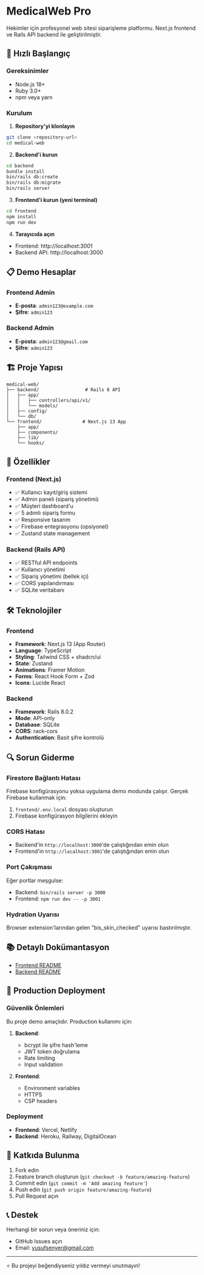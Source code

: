 # MedicalWeb Pro

Hekimler için profesyonel web sitesi siparişleme platformu. Next.js frontend ve Rails API backend ile geliştirilmiştir.

## 🚀 Hızlı Başlangıç

### Gereksinimler
- Node.js 18+
- Ruby 3.0+
- npm veya yarn

### Kurulum

1. **Repository'yi klonlayın**
```bash
git clone <repository-url>
cd medical-web
```

2. **Backend'i kurun**
```bash
cd backend
bundle install
bin/rails db:create
bin/rails db:migrate
bin/rails server
```

3. **Frontend'i kurun (yeni terminal)**
```bash
cd frontend
npm install
npm run dev
```

4. **Tarayıcıda açın**
- Frontend: http://localhost:3001
- Backend API: http://localhost:3000

## 📋 Demo Hesaplar

### Frontend Admin
- **E-posta**: `admin123@example.com`
- **Şifre**: `admin123`

### Backend Admin
- **E-posta**: `admin123@gmail.com`
- **Şifre**: `admin123`

## 🏗️ Proje Yapısı

```
medical-web/
├── backend/                 # Rails 8 API
│   ├── app/
│   │   ├── controllers/api/v1/
│   │   └── models/
│   ├── config/
│   └── db/
└── frontend/               # Next.js 13 App
    ├── app/
    ├── components/
    ├── lib/
    └── hooks/
```

## 🔧 Özellikler

### Frontend (Next.js)
- ✅ Kullanıcı kayıt/giriş sistemi
- ✅ Admin paneli (sipariş yönetimi)
- ✅ Müşteri dashboard'u
- ✅ 5 adımlı sipariş formu
- ✅ Responsive tasarım
- ✅ Firebase entegrasyonu (opsiyonel)
- ✅ Zustand state management

### Backend (Rails API)
- ✅ RESTful API endpoints
- ✅ Kullanıcı yönetimi
- ✅ Sipariş yönetimi (bellek içi)
- ✅ CORS yapılandırması
- ✅ SQLite veritabanı

## 🛠️ Teknolojiler

### Frontend
- **Framework**: Next.js 13 (App Router)
- **Language**: TypeScript
- **Styling**: Tailwind CSS + shadcn/ui
- **State**: Zustand
- **Animations**: Framer Motion
- **Forms**: React Hook Form + Zod
- **Icons**: Lucide React

### Backend
- **Framework**: Rails 8.0.2
- **Mode**: API-only
- **Database**: SQLite
- **CORS**: rack-cors
- **Authentication**: Basit şifre kontrolü

## 🔍 Sorun Giderme

### Firestore Bağlantı Hatası
Firebase konfigürasyonu yoksa uygulama demo modunda çalışır. Gerçek Firebase kullanmak için:

1. `frontend/.env.local` dosyası oluşturun
2. Firebase konfigürasyon bilgilerini ekleyin

### CORS Hatası
- Backend'in `http://localhost:3000`'de çalıştığından emin olun
- Frontend'in `http://localhost:3001`'de çalıştığından emin olun

### Port Çakışması
Eğer portlar meşgulse:
- Backend: `bin/rails server -p 3000`
- Frontend: `npm run dev -- -p 3001`

### Hydration Uyarısı
Browser extension'larından gelen "bis_skin_checked" uyarısı bastırılmıştır.

## 📚 Detaylı Dokümantasyon

- [Frontend README](./frontend/README.md)
- [Backend README](./backend/README.md)

## 🚀 Production Deployment

### Güvenlik Önlemleri
Bu proje demo amaçlıdır. Production kullanımı için:

1. **Backend**:
   - bcrypt ile şifre hash'leme
   - JWT token doğrulama
   - Rate limiting
   - Input validation

2. **Frontend**:
   - Environment variables
   - HTTPS
   - CSP headers

### Deployment
- **Frontend**: Vercel, Netlify
- **Backend**: Heroku, Railway, DigitalOcean

## 🤝 Katkıda Bulunma

1. Fork edin
2. Feature branch oluşturun (`git checkout -b feature/amazing-feature`)
3. Commit edin (`git commit -m 'Add amazing feature'`)
4. Push edin (`git push origin feature/amazing-feature`)
5. Pull Request açın

## 📞 Destek

Herhangi bir sorun veya öneriniz için:
- GitHub Issues açın
- Email: yusufsenyer@gmail.com

---

⭐ Bu projeyi beğendiyseniz yıldız vermeyi unutmayın!
